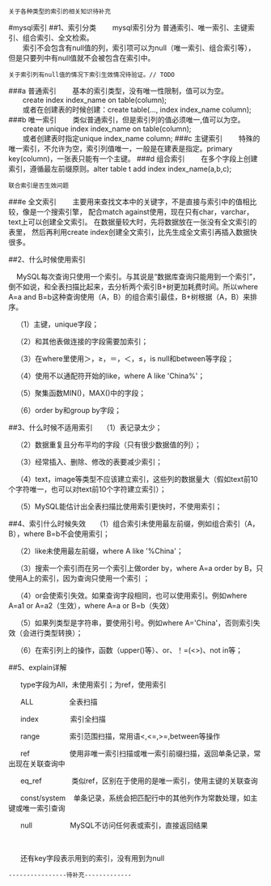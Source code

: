 
    关于各种类型的索引的相关知识待补充

#mysql索引
##1、索引分类
&emsp;&emsp;mysql索引分为 普通索引、唯一索引、主键索引、组合索引、全文检索。<br/>
&emsp;&emsp;索引不会包含有null值的列，索引项可以为null（唯一索引、组合索引等），
但是只要列中有null值就不会被包含在索引中。

    关于索引列有null值的情况下索引生效情况待验证。// TODO 
###a 普通索引
&emsp;&emsp;基本的索引类型，没有唯一性限制，值可以为空。<br>
&emsp;&emsp;create index index_name on table(column);<br>
&emsp;&emsp;或者在创建表的时候创建：create table(..., index index_name column);
###b 唯一索引
&emsp;&emsp;类似普通索引，但是索引列的值必须唯一,值可以为空。<br>
&emsp;&emsp;create unique index index_name on table(column);<br>
&emsp;&emsp;或者创建表时指定unique index_name column;
###c 主键索引
&emsp;&emsp;特殊的唯一索引，不允许为空，索引列值唯一，一般是在建表是指定。primary key(column)，一张表只能有一个主键。
###d 组合索引
&emsp;&emsp;在多个字段上创建索引，遵循最左前缀原则。alter table t add index index_name(a,b,c);
    
    联合索引是否生效问题
###e 全文索引
&emsp;&emsp;主要用来查找文本中的关键字，不是直接与索引中的值相比较，像是一个搜索引擎，
配合match against使用，现在只有char，varchar，text上可以创建全文索引。
在数据量较大时，先将数据放在一张没有全文索引的表里，
然后再利用create index创建全文索引，比先生成全文索引再插入数据快很多。

##2、什么时候使用索引

    MySQL每次查询只使用一个索引。与其说是“数据库查询只能用到一个索引”，倒不如说，和全表扫描比起来，去分析两个索引B+树更加耗费时间。所以where A=a and B=b这种查询使用（A，B）的组合索引最佳，B+树根据（A，B）来排序。

    （1）主键，unique字段；

    （2）和其他表做连接的字段需要加索引；

    （3）在where里使用＞，≥，＝，＜，≤，is null和between等字段；

    （4）使用不以通配符开始的like，where A like 'China%'；

    （5）聚集函数MIN()，MAX()中的字段；

    （6）order by和group by字段；

##3、什么时候不适用索引
    （1）表记录太少；

    （2）数据重复且分布平均的字段（只有很少数据值的列）；

    （3）经常插入、删除、修改的表要减少索引；

    （4）text，image等类型不应该建立索引，这些列的数据量大（假如text前10个字符唯一，也可以对text前10个字符建立索引）；

    （5）MySQL能估计出全表扫描比使用索引更快时，不使用索引；

##4、索引什么时候失效
    （1）组合索引未使用最左前缀，例如组合索引（A，B），where B=b不会使用索引；

    （2）like未使用最左前缀，where A like '%China'；

    （3）搜索一个索引而在另一个索引上做order by，where A=a order by B，只使用A上的索引，因为查询只使用一个索引 ；

    （4）or会使索引失效。如果查询字段相同，也可以使用索引。例如where A=a1 or A=a2（生效），where A=a or B=b（失效）

    （5）如果列类型是字符串，要使用引号。例如where A='China'，否则索引失效（会进行类型转换）；

    （6）在索引列上的操作，函数（upper()等）、or、！=(<>)、not in等；

##5、explain详解

      type字段为All，未使用索引；为ref，使用索引

      ALL                  全表扫描

      index                索引全扫描

      range               索引范围扫描，常用语<,<=,>=,between等操作

      ref                    使用非唯一索引扫描或唯一索引前缀扫描，返回单条记录，常出现在关联查询中

      eq_ref               类似ref，区别在于使用的是唯一索引，使用主键的关联查询

      const/system    单条记录，系统会把匹配行中的其他列作为常数处理，如主键或唯一索引查询

      null                   MySQL不访问任何表或索引，直接返回结果

 

      还有key字段表示用到的索引，没有用到为null 
        
    ----------------待补充-------------

&emsp;&emsp;
&emsp;&emsp;
&emsp;&emsp;
&emsp;&emsp;
&emsp;&emsp;
&emsp;&emsp;
&emsp;&emsp;
&emsp;&emsp;
&emsp;&emsp;
&emsp;&emsp;
&emsp;&emsp;
&emsp;&emsp;
&emsp;&emsp;
&emsp;&emsp;
